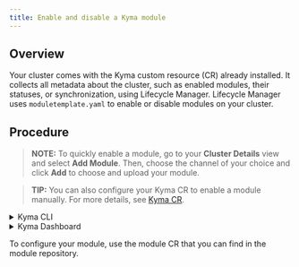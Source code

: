 ```yaml
---
title: Enable and disable a Kyma module
---
```


## Overview

Your cluster comes with the Kyma custom resource (CR) already installed. It collects all metadata about the cluster, such as enabled modules, their statuses, or synchronization, using Lifecycle Manager. Lifecycle Manager uses `moduletemplate.yaml` to enable or disable modules on your cluster. 

## Procedure

> **NOTE:** To quickly enable a module, go to your **Cluster Details** view and select **Add Module**. Then, choose the channel of your choice and click **Add** to choose and upload your module.

> **TIP:** You can also configure your Kyma CR to enable a module manually. For more details, see [Kyma CR](https://github.com/kyma-project/lifecycle-manager/blob/main/docs/technical-reference/api/kyma-cr.md).

<div tabs name="steps" group="enable-module">
  <details>
  <summary label="cli">
  Kyma CLI
  </summary>

Check which modules are available on your cluster. Run: 
   ```bash
   kyma alpha list module
   ```

You should get a result similar to this example:

   ```bash
   operator.kyma-project.io/module-name    Domain Name (FQDN)         Channel     Version                      Template                     State
        cluster-ip                   kyma-project.io/cluster-ip        fast       v0.0.24    kyma-system/moduletemplate-cluster-ip-fast   <no value>
   ```

Enable a module on your cluster in the release channel of your choice. Run: 

   ```bash
   kyma alpha enable module {MODULE_NAME} --channel {CHANNEL_NAME} --wait
   ```

You should see the following message:

```bash
   - Successfully connected to cluster
   - Modules patched!
   ```

Similarly, to disable a module, run: 

   ```bash
   kyma alpha disable module {MODULE_NAME}
   ``` 
You should see the same message as the one displayed when you enable a module.

</details>
<details>
<summary label= Kyma Dashboard>
Kyma Dashboard
</summary>

Follow these steps to enable a Kyma module in Kyma Dashboard:
1. Go to the `kyma-system` Namespace.
2. In the **Kyma** section, Choose the **Kyma** resource.
3. Select your Kyma instance (`default-kyma`) and click **Edit**.
4. In the **Modules** section, click **Add**.
5. Choose the name of your desired module.
6. _Optionally_, choose the available channel.
7. Select **Update**.

This process may take a while, depending on the number of modules. The operation was successful if the module Status changed to `READY`.

To disable a module, edit your Kyma instance and click on the trash icon next to your module, then force update the changes. Your module should disappear from the Module list.
</details>
</div>

To configure your module, use the module CR that you can find in the module repository. 
